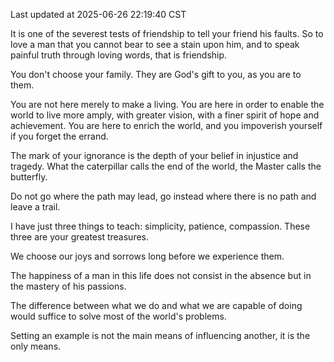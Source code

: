 Last updated at 2025-06-26 22:19:40 CST

It is one of the severest tests of friendship to tell your friend his faults. So to love a man that you cannot bear to see a stain upon him, and to speak painful truth through loving words, that is friendship.

You don't choose your family. They are God's gift to you, as you are to them.

You are not here merely to make a living. You are here in order to enable the world to live more amply, with greater vision, with a finer spirit of hope and achievement. You are here to enrich the world, and you impoverish yourself if you forget the errand.

The mark of your ignorance is the depth of your belief in injustice and tragedy. What the caterpillar calls the end of the world, the Master calls the butterfly.

Do not go where the path may lead, go instead where there is no path and leave a trail.

I have just three things to teach: simplicity, patience, compassion. These three are your greatest treasures.

We choose our joys and sorrows long before we experience them.

The happiness of a man in this life does not consist in the absence but in the mastery of his passions.

The difference between what we do and what we are capable of doing would suffice to solve most of the world's problems.

Setting an example is not the main means of influencing another, it is the only means.

